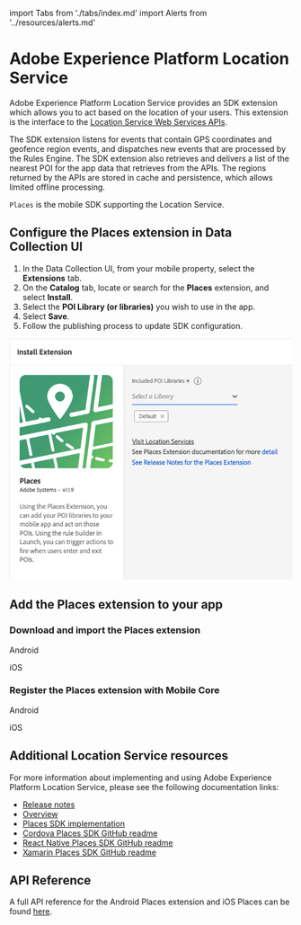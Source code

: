 import Tabs from './tabs/index.md'
import Alerts from '../resources/alerts.md'

# Adobe Experience Platform Location Service

<Alerts query="platform=outdated-version&componentClass=InlineNestedAlert"/>

Adobe Experience Platform Location Service provides an SDK extension which allows you to act based on the location of your users. This extension is the interface to the [Location Service Web Services APIs](https://experienceleague.adobe.com/docs/places/using/web-service-api/places-web-services.html?lang=en).

The SDK extension listens for events that contain GPS coordinates and geofence region events, and dispatches new events that are processed by the Rules Engine. The SDK extension also retrieves and delivers a list of the nearest POI for the app data that retrieves from the APIs. The regions returned by the APIs are stored in cache and persistence, which allows limited offline processing.

`Places` is the mobile SDK supporting the Location Service.

## Configure the Places extension in Data Collection UI

1. In the Data Collection UI, from your mobile property, select the **Extensions** tab.
2. On the **Catalog** tab, locate or search for the **Places** extension, and select **Install**.
3. Select the **POI Library (or libraries)** you wish to use in the app.
4. Select **Save**.
5. Follow the publishing process to update SDK configuration.

![Places extension configuration](./assets/index/config.png)

## Add the Places extension to your app

### Download and import the Places extension

<TabsBlock orientation="horizontal" slots="heading, content" repeat="2"/>

Android

<Tabs query="platform=android&task=download"/>

iOS

<Tabs query="platform=ios&task=download"/>

### Register the Places extension with Mobile Core

<TabsBlock orientation="horizontal" slots="heading, content" repeat="2"/>

Android

<Tabs query="platform=android&task=register"/>

iOS

<Tabs query="platform=ios&task=register"/>

## Additional Location Service resources

For more information about implementing and using Adobe Experience Platform Location Service, please see the following documentation links:

* [Release notes](https://experienceleague.adobe.com/docs/places/using/release-notes.html?lang=en)
* [Overview](https://experienceleague.adobe.com/docs/places/using/home.html?lang=en)
* [Places SDK implementation](https://experienceleague.adobe.com/docs/places/using/places-ext-aep-sdks/places-extension/places-extension.html?lang=en)
* [Cordova Places SDK GitHub readme](https://github.com/adobe/cordova-acpplaces/blob/master/README.md)
* [React Native Places SDK GitHub readme](https://github.com/adobe/react-native-acpplaces/blob/master/README.md)
* [Xamarin Places SDK GitHub readme](https://github.com/adobe/xamarin-acpplaces/blob/master/README.md)

## API Reference

A full API reference for the Android Places extension and iOS Places can be found [here](https://experienceleague.adobe.com/docs/places/using/places-ext-aep-sdks/places-extension/places-api-reference.html?lang=en).

